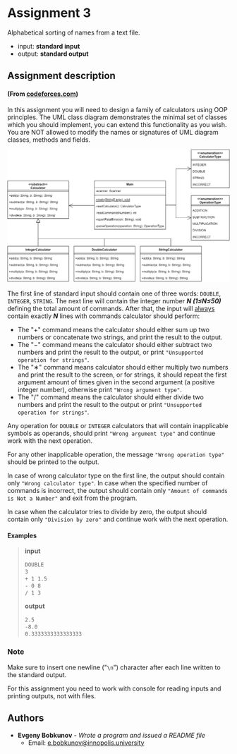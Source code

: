 # Assignment 3

Alphabetical sorting of names from a text file.


- input: **standard input**
- output: **standard output**


## Assignment description 
#### (From [codeforces.com](https://codeforces.com/))

In this assignment you will need to design a family of calculators using OOP principles. The UML class diagram demonstrates the minimal set of classes which you should implement, you can extend this functionality as you wish. You are NOT allowed to modify the names or signatures of UML diagram classes, methods and fields.

![The Assignment UML class diagram.](picture.png "The Assignment UML class diagram.")

The first line of standard input should contain one of three words: `DOUBLE`, `INTEGER`, `STRING`. The next line will contain the integer number **_N (1≤N≤50)_** defining the total amount of commands. After that, the input will <ins>always</ins> contain exactly **_N_** lines with commands calculator should perform:
* The "+" command means the calculator should either sum up two numbers or concatenate two strings, and print the result to the output.
* The "−" command means the calculator should either subtract two numbers and print the result to the output, or print `"Unsupported operation for strings"`.
* The "∗" command means calculator should either multiply two numbers and print the result to the screen, or for strings, it should repeat the first argument amount of times given in the second argument (a positive integer number), otherwise print `"Wrong argument type"`.
* The "/" command means the calculator should either divide two numbers and print the result to the output or print `"Unsupported operation for strings"`.

Any operation for `DOUBLE` or `INTEGER` calculators that will contain inapplicable symbols as operands, should print `"Wrong argument type"` and continue work with the next operation.

For any other inapplicable operation, the message `"Wrong operation type"` should be printed to the output.

In case of wrong calculator type on the first line, the output should contain only `"Wrong calculator type"`. In case when the specified number of commands is incorrect, the output should contain only `"Amount of commands is Not a Number"` and exit from the program.

In case when the calculator tries to divide by zero, the output should contain only `"Division by zero"` and continue work with the next operation.

#### **Examples**
>**input**
>  ``` 
> DOUBLE
> 3
> + 1 1.5
> - 0 8
> / 1 3
> ```
>**output**
>  ``` 
> 2.5
> -8.0
> 0.3333333333333333
> ```

### Note
Make sure to insert one newline ("`\n`") character after each line written to the standard output.

For this assignment you need to work with console for reading inputs and printing outputs, not with files.

## Authors

- **Evgeny Bobkunov** - *Wrote a program and issued a README file*
  - Email: [e.bobkunov@innopolis.university](mailto:e.bobkunov@innopolis.university) 